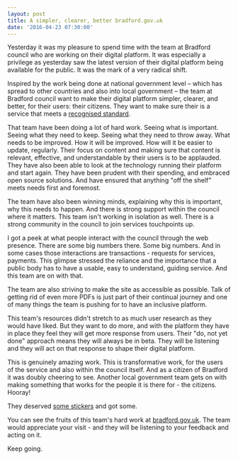 ```yaml
---
layout: post
title: A simpler, clearer, better bradford.gov.uk
date: '2016-04-23 07:30:00'
---
```


Yesterday it was my pleasure to spend time with the team at Bradford council who are working on their digital platform. It was especially a privilege as yesterday saw the latest version of their digital platform being available for the public. It was the mark of a very radical shift.

Inspired by the work being done at national government level – which has spread to other countries and also into local government – the team at Bradford council want to make their digital platform simpler, clearer, and better, for their users: their citizens. They want to make sure their is a service that meets a [recognised standard](https://www.gov.uk/service-manual/digital-by-default).

That team have been doing a lot of hard work. Seeing what is important. Seeing what they need to keep. Seeing what they need to throw away. What needs to be improved. How it will be improved. How will it be easier to update, regularly. Their focus on content and making sure that content is relevant, effective, and understandable by their users is to be applauded. They have also been able to look at the technology running their platform and start again. They have been prudent with their spending, and embraced open source solutions. And have ensured that anything "off the shelf" meets needs first and foremost.

The team have also been winning minds, explaining why this is important, why this needs to happen. And there is strong support within the council where it matters. This team isn't working in isolation as well. There is a strong community in the council to join services touchpoints up.

I got a peek at what people interact with the council through the web presence. There are some big numbers there. Some big numbers. And in some cases those interactions are transactions - requests for services, payments. This glimpse stressed the reliance and the importance that a public body has to have a usable, easy to understand, guiding service. And this team are on with that.

The team are also striving to make the site as accessible as possible. Talk of getting rid of even more PDFs is just part of their continual journey and one of many things the team is pushing for to have an inclusive platform.

This team's resources didn't stretch to as much user research as they would have liked. But they want to do more, and with the platform they have in place they feel they will get more response from users. Their "do, not yet done" approach means they will always be in beta. They will be listening and they will act on that response to shape their digital platform.

This is genuinely amazing work. This is transformative work, for the users of the service and also within the council itself. And as a citizen of Bradford it was doubly cheering to see. Another local government team gets on with making something that works for the people it is there for - the citizens. Hooray!

They deserved [some stickers](/gov-patches/) and got some.

You can see the fruits of this team's hard work at [bradford.gov.uk](www.bradford.gov.uk). The team would appreciate your visit - and they will be listening to your feedback and acting on it.

Keep going.
